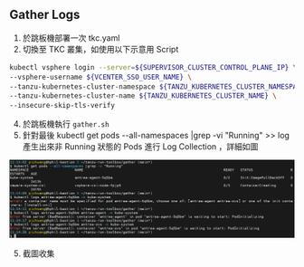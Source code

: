 ## Gather Logs
1. 於跳板機部署一次 tkc.yaml
2. 切換至 TKC 叢集，如使用以下示意用 Script
```bash
kubectl vsphere login --server=${SUPERVISOR_CLUSTER_CONTROL_PLANE_IP} \
--vsphere-username ${VCENTER_SSO_USER_NAME} \
--tanzu-kubernetes-cluster-namespace ${TANZU_KUBERNETES_CLUSTER_NAMESPACE} \
--tanzu-kubernetes-cluster-name ${TANZU_KUBERNETES_CLUSTER_NAME} \
--insecure-skip-tls-verify
```

4. 於跳板機執行 `gather.sh`
5. 針對最後 kubectl get pods --all-namespaces |grep -vi "Running" >> log 產生出來非 Running 狀態的 Pods 進行 Log Collection ，詳細如圖

![](dump-failed-pod-logs.png)

5. 截圖收集
